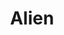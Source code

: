 ---
title: "Alien"

year: 1979

director: "Ridley Scott"

summary: "An interstellar delivery crew inspects a distress call from an abandoned planet, but they are too late. Because the title card of the movie took too long."

comment: "The best movie ever. A true work of art."

video: "https://media.giphy.com/media/v1.Y2lkPTc5MGI3NjExaWVqMHd5b2Y0bnp2dTlxeDV6d3BidzV2NTBjeGFibnpoamFpNzQ1cSZlcD12MV9pbnRlcm5hbF9naWZfYnlfaWQmY3Q9Zw/l0MYL2SNbbztrug1y/giphy.mp4"

image: "https://media.giphy.com/media/l0MYL2SNbbztrug1y/giphy.gif"

imdb: "https://www.imdb.com/title/tt0078748/"

quotes:
  - "'You admire it.' -'I admire its purity'"
  - "No blood. No Dallas. Nothing."
---